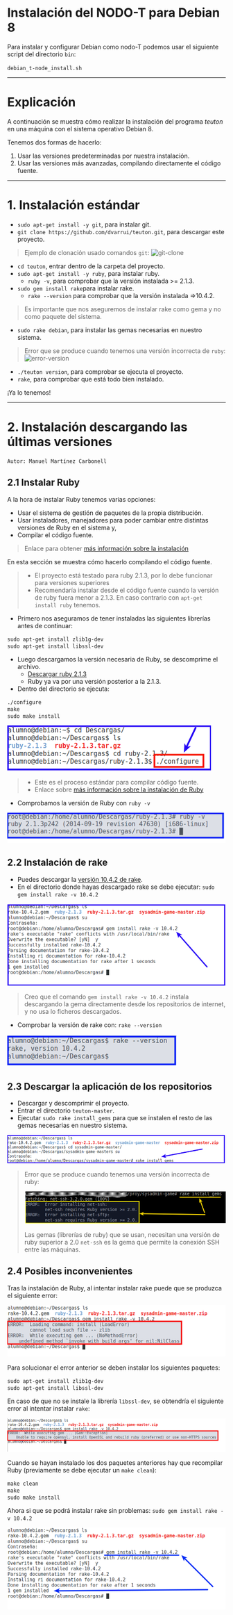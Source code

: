 
# Instalación del NODO-T para Debian 8

Para instalar y configurar Debian como nodo-T podemos usar el siguiente script del directorio `bin`:

`debian_t-node_install.sh`

---

# Explicación

A continuación se muestra cómo realizar la instalación del programa
*teuton* en una máquina con el sistema operativo Debian 8.

Tenemos dos formas de hacerlo:
1. Usar las versiones predeterminadas por nuestra instalación.
1. Usar las versiones más avanzadas, compilando directamente el código fuente.

---

# 1. Instalación estándar

* `sudo apt-get install -y git`, para instalar git.
* `git clone https://github.com/dvarrui/teuton.git`, para descargar este proyecto.

> Ejemplo de clonación usado comandos `git`:
> ![git-clone](../../../images/git-clone.png)

* `cd teuton`, entrar dentro de la carpeta del proyecto.
* `sudo apt-get install -y ruby`, para instalar ruby.
    * `ruby -v`, para comprobar que la versión instalada >= 2.1.3.
* `sudo gem install rake`para instalar rake.
    * `rake --version` para comprobar que la versión instalada =>10.4.2.

> Es importante que nos aseguremos de instalar rake como gema y no como paquete del sistema.

* `sudo rake debian`, para instalar las gemas necesarias en nuestro sistema.

> Error que se produce cuando tenemos una versión incorrecta de `ruby`:
> ![error-version](../../../images/error-version.png)

* `./teuton version`, para comprobar se ejecuta el proyecto.
* `rake`, para comprobar que está todo bien instalado.

¡Ya lo tenemos!

---

# 2. Instalación descargando las últimas versiones

```
Autor: Manuel Martínez Carbonell
```

## 2.1 Instalar Ruby

A la hora de instalar Ruby tenemos varias opciones:
* Usar el sistema de gestión de paquetes de la propia distribución.
* Usar instaladores, manejadores para poder cambiar entre distintas versiones de Ruby en el sistema y,
* Compilar el código fuente.

> Enlace para obtener [más información sobre la instalación](https://www.ruby-lang.org/en/documentation/installation/)

En esta sección se muestra cómo hacerlo compilando el código fuente.

> * El proyecto está testado para ruby 2.1.3, por lo debe funcionar para versiones superiores
> * Recomendaría instalar desde el código fuente cuando la versión de ruby fuera
menor a 2.1.3. En caso contrario con `apt-get install ruby` tenemos.

* Primero nos aseguramos de tener instaladas las siguientes librerías antes de continuar:
```
sudo apt-get install zlib1g-dev
sudo apt-get install libssl-dev
```
* Luego descargamos la versión necesaria de Ruby, se descomprime el archivo.
    * [Descargar ruby 2.1.3](https://www.ruby-lang.org/en/news/2014/09/19/ruby-2-1-3-is-released/)
    * Ruby ya va por una versión posterior a la 2.1.3.
* Dentro del directorio se ejecuta:
```
./configure
make
sudo make install
```
![configure.png](./images/configure.png)

> * Este es el proceso estándar para compilar código fuente.
> * Enlace sobre [más información sobre la instalación de Ruby](https://www.ruby-lang.org/es/documentation/installation/#building-from-source)

* Comprobamos la versión de Ruby con `ruby -v`

![ruby-v.png](./images/ruby-v.png)

## 2.2 Instalación de rake

* Puedes descargar la [versión 10.4.2 de rake](https://rubygems.org/gems/rake/versions/10.4.2?locale=es).
* En el directorio donde hayas descargado rake se debe ejecutar: `sudo gem install rake -v 10.4.2`

![gem-install-rake.png](./images/gem-install-rake.png)

> Creo que el comando `gem install rake -v 10.4.2` instala descargando la gema directamente desde los repositorios de internet, y no usa lo ficheros descargados.

* Comprobar la versión de rake con: `rake --version`

![rake-version.png](./images/rake-version.png)

## 2.3 Descargar la aplicación de los repositorios

* Descargar y descomprimir el proyecto.
* Entrar el directorio `teuton-master`.
* Ejecutar `sudo rake install_gems` para que se instalen el resto de las gemas necesarias en nuestro sistema.

![descargar-proyecto.png](./images/descargar-proyecto.png)

> Error que se produce cuando tenemos una versión incorrecta de ruby:
>
> ![rake-install-gems-error.png](./images/rake-install-gems-error.png)
>
> Las gemas (librerías de ruby) que se usan, necesitan una versión de ruby
superior a 2.0
> `net-ssh` es la gema que permite la conexión SSH entre las máquinas.

## 2.4 Posibles inconvenientes

Tras la instalación de Ruby, al intentar instalar rake puede que se produzca el siguiente error:

![gem-install-rake-error.png](./images/gem-install-rake-error.png)

Para solucionar el error anterior se deben instalar los siguientes paquetes:
```
sudo apt-get install zlib1g-dev
sudo apt-get install libssl-dev
```

En caso de que no se instale la librería `libssl-dev`, se obtendría el siguiente
error al intentar instalar `rake`:

![gem-install-rake-error2.png](./images/gem-install-rake-error2.png)

Cuando se hayan instalado los dos paquetes anteriores hay que recompilar Ruby (previamente se debe ejecutar un `make clean`):

```
make clean
make
sudo make install
```

Ahora si que se podrá instalar rake sin problemas: `sudo gem install rake -v 10.4.2`

![gem-install-rake-ok.png](./images/gem-install-rake-ok.png)
